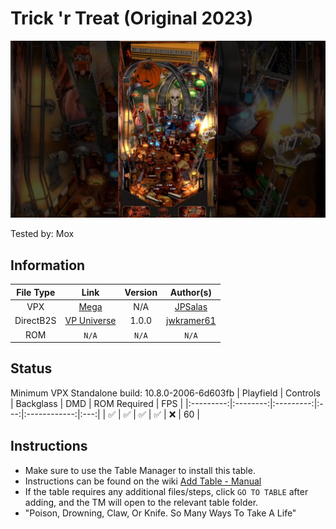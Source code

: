 # Trick 'r Treat (Original 2023)

![Table Preview](../../images/vpx-trickrtreat.jpg)

Tested by: Mox

## Information 
| File Type | Link | Version | Author(s) | 
|:---------:|:----:|:-------:|:---------:|
| VPX | [Mega](https://mega.nz/file/fsxVRaoD#5Oc7N0oRxNhkDOTl-kTlx_ByvdJUkMSjp83SYZLwPcg) | N/A | [JPSalas](https://www.vpforums.org/index.php?showuser=277) |
| DirectB2S | [VP Universe](https://vpuniverse.com/files/file/16456-trick-r-treat-3-screen-b2s/) | 1.0.0 | [jwkramer61](https://vpuniverse.com/profile/46356-jwkramer61/) |
| ROM | `N/A` | `N/A` | `N/A` |

## Status 
Minimum VPX Standalone build: 10.8.0-2006-6d603fb
| Playfield | Controls | Backglass | DMD | ROM Required | FPS | 
|:---------:|:--------:|:---------:|:---:|:------------:|:---:|
| :white_check_mark: | :white_check_mark: | :white_check_mark: | :white_check_mark: | :x: | 60 |

## Instructions 

- Make sure to use the Table Manager to install this table.
- Instructions can be found on the wiki [Add Table - Manual](https://github.com/LegendsUnchained/vpx-standalone-alp4k/wiki/%5B04%5D-%F0%9F%A7%A1-TM-%E2%80%90-Other-Features#add-table---manual)
- If the table requires any additional files/steps, click `GO TO TABLE` after adding, and the TM will open to the relevant table folder.
- "Poison, Drowning, Claw, Or Knife. So Many Ways To Take A Life"

